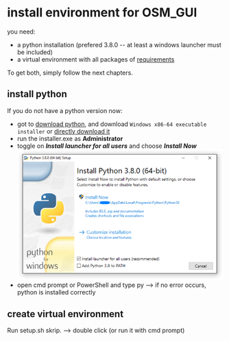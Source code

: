 # install environment for OSM_GUI
you need:
* a python installation (prefered 3.8.0 -- at least a windows launcher must be included)
* a virtual environment with all packages of [requirements](../requirements.txt) 

To get both, simply follow the next chapters.

## install python
If you do not have a python version now:
 * got to  [download python](https://www.python.org/downloads/windows/), and download `Windows x86-64 executable installer` or [directly download it](https://www.python.org/ftp/python/3.8.3/python-3.8.3-amd64.exe)
 * run the installer.exe as **Administrator**
 * toggle on ***Install launcher for all users*** and choose ***Install Now*** ![installation settings](./pictures/python_win_installer.png)
 * open cmd prompt or PowerShell and type py --> if no error occurs, python is installed correctly

 ## create virtual environment
 Run setup.sh skrip. -->  double click (or run it with cmd prompt)